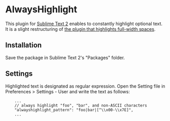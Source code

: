 # AlwaysHighlight

This plugin for [Sublime Text 2](http://www.sublimetext.com/2) enables to constantly highlight optional text.
It is a slight restructuring of [the plugin that highlights full-width spaces](http://qiita.com/kuronekomichael/items/865e1a6605b1146d4341).

## Installation

Save the package in Sublime Text 2's "Packages" folder.

## Settings

Highlighted text is designated as regular expression.
Open the Setting file in Preferences > Settings - User and write the text as follows:

```
    ...
    // always highlight "foo", "bar", and non-ASCII characters
    "alwayshighlight_pattern": "foo|bar|[^\\x00-\\x7E]",
    ...
```

